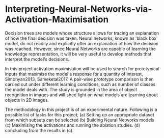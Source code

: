 # Interpreting-Neural-Networks-via-Activation-Maximisation

Decision trees are models whose structure allows for tracing an explanation of how the final decision was taken. Neural networks, known as 'black box' model,
 do not readily and explicitly offer an explanation of how the decision was reached. However, since Neural Networks are capable of learning the knowledge representation,
 it will be very useful to develop methods that interpret the model's decisions.

In this project activation maximisation will be used to search for prototypical inputs that maximise the model's response for a quantity of interest, 
Simonyan2013, Sameketal2017. A pair-wise prototype comparison is then carried out under different learning conditions, such as number of classes the model deals with. 
The study is grounded in the area of object recognition in images and will shed light on what models are learning about objects in 2D images.

The methodology in this project is of an experimental nature. 
Following is a possible list of tasks for this project; (a) Setting up an appropriate dataset  from which subsets can be selected (b) 
Building Neural Networks models (c) Maximising the activations and running the ablation studies. (d) concluding from the results in (c).